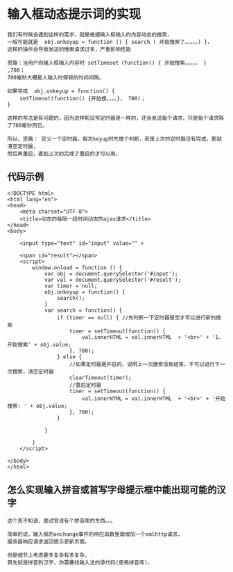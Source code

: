 # 输入框动态提示词的实现

    我们有时候会遇到这样的需求，就是根据输入框输入的内容动态的搜索，
    一般可能就是  obj.onkeyup = function () { search ( 开始搜索了。。。。。) }，
    这样的操作会导致发送的搜索请求过多，严重影响性能  
    
    思路：当用户向输入框输入内容时 setTimeout（function() { 开始搜索。。。。。 } ,700；
    700毫秒大概是人输入时停顿的时间间隔。
    
    如果写成  obj.onkeyup = function() {
        setTimeout(function() {开始搜。。。。}， 700)；
    }
    
    这样的写法是有问题的，因为这样和没写定时器是一样的，还会发送每个请求，只是每个请求隔 了700毫秒而已。
    
    所以，思路： 定义一个定时器，每次keyup时先做个判断，若是上次的定时器没有完成，那就清空定时器，
    然后再重启，直到上次的完成了重启的才可以用。
    
    
## 代码示例

    <!DOCTYPE html>
    <html lang="en">
    <head>
        <meta charset="UTF-8">
        <title>动态的每隔一段时间动态的ajax请求</title>
    </head>
    <body>
    
        <input type="text" id="input" value="" >
    
        <span id="result"></span>
        <script>
            window.onload = function () {
                var obj = document.querySelector('#input');
                var val = document.querySelector('#result');
                var timer = null;
                obj.onkeyup = function() {
                    search(); 
                }
                var search = function() {
                    if (timer == null) { //先判断一下定时器是空才可以进行新的搜索
                        timer = setTimeout(function() {
                            val.innerHTML = val.innerHTML  + '<br>' + '1.开始搜索' + obj.value;
                        }, 700);
                    } else {
                        //如果定时器是开启的，说明上一次搜索没有结束，不可以进行下一次搜索，清空定时器
                        clearTimeout(timer);
                        //重启定时器
                        timer = setTimeout(function() {
                            val.innerHTML = val.innerHTML  + '<br>' + '开始搜索: ' + obj.value;
                        }, 700);
                    }
                    
                }
                
            }
        </script>
        
    </body>
    </html>
    
## 怎么实现输入拼音或首写字母提示框中能出现可能的汉字

    这个真不知道，面试官说有个拼音库的东西。。。
    
    简单的说，输入框的onchange事件的响应函数里面增加一个xmlhttp请求，
    服务器响应请求返回提示更新页面。
    
    但是细节上考虑要多复杂有多复杂，
    首先就是拼音到汉字，你需要找输入法的源代码(使用拼音库)，